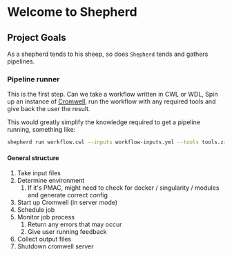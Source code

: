 # Welcome to Shepherd

## Project Goals

As a shepherd tends to his sheep, so does `Shepherd` tends and gathers pipelines. 

### Pipeline runner

This is the first step. Can we take a workflow written in CWL or WDL, Spin up an instance of 
[Cromwell](https://github.com/broadinstitute/cromwell), run the workflow with any required tools and give back the user the result.

This would greatly simplify the knowledge required to get a pipeline running, something like:

```bash
shepherd run workflow.cwl --inputs workflow-inputs.yml --tools tools.zip --env pmac --output-dir .
``` 

#### General structure

1. Take input files
2. Determine environment
    1. If it's PMAC, might need to check for docker / singularity / modules and generate correct config
3. Start up Cromwell (in server mode)
4. Schedule job
5. Monitor job process
    1. Return any errors that may occur
    2. Give user running feedback
6. Collect output files
7. Shutdown cromwell server